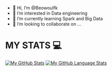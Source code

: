 - 👋 Hi, I’m @Beowoulfk
- 👀 I’m interested in Data engineering 
- 🌱 I’m currently learning  Spark and Big Data
- 💞️ I’m looking to collaborate on ...

<!---
Beowoulfk/Beowoulfk is a ✨ special ✨ repository because its `README.md` (this file) appears on your GitHub profile.
You can click the Preview link to take a look at your changes.
--->

# MY STATS :computer:
[![My GitHub Stats](https://github-readme-stats.vercel.app/api/?username=Beowoulfk&count_private=true&theme=tokyonight&showicons=true)]()
[![My GitHub Language Stats](https://github-readme-stats.vercel.app/api/top-langs/?username=Beowoulfk&langs_count=5&theme=tokyonight)]()


